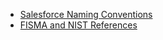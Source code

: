 
  - [Salesforce Naming Conventions](_pages/Salesforce-Naming-Conventions.md)
  - [FISMA and NIST References](_pages/FISMA-and-NIST-references.md)